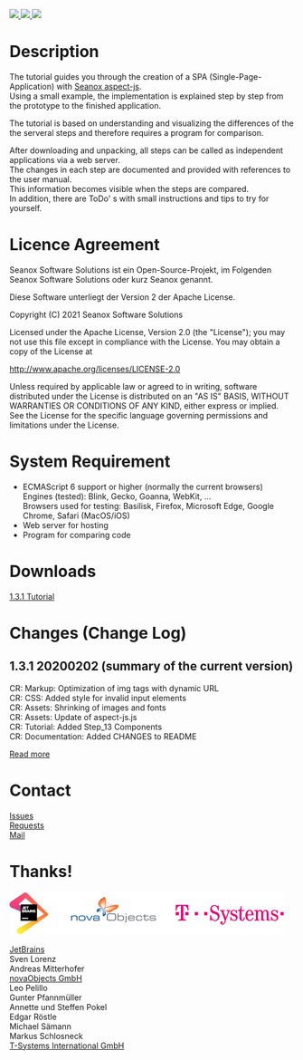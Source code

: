 <p>
  <a href="https://github.com/seanox/aspect-js-tutorial/pulls"
      title="Development is waiting for new issues / requests / ideas">
    <img src="https://img.shields.io/badge/development-passive-blue?style=for-the-badge">
  </a>
  <a href="https://github.com/seanox/aspect-js-tutorial/issues">
    <img src="https://img.shields.io/badge/maintenance-active-green?style=for-the-badge">
  </a>
  <a href="http://seanox.de/contact">
    <img src="https://img.shields.io/badge/support-active-green?style=for-the-badge">
  </a>
</p>


# Description
The tutorial guides you through the creation of a SPA (Single-Page-Application)
with [Seanox aspect-js](https://github.com/seanox/aspect-js).  
Using a small example, the implementation is explained step by step from the
prototype to the finished application.

The tutorial is based on understanding and visualizing the differences of the
the serveral steps and therefore requires a program for comparison.

After downloading and unpacking, all steps can be called as independent
applications via a web server.  
The changes in each step are documented and provided with references to the user
manual.  
This information becomes visible when the steps are compared.  
In addition, there are ToDo' s with small instructions and tips to try for
yourself.


# Licence Agreement
Seanox Software Solutions ist ein Open-Source-Projekt, im Folgenden
Seanox Software Solutions oder kurz Seanox genannt.

Diese Software unterliegt der Version 2 der Apache License.

Copyright (C) 2021 Seanox Software Solutions

Licensed under the Apache License, Version 2.0 (the "License"); you may not use
this file except in compliance with the License. You may obtain a copy of the
License at

http://www.apache.org/licenses/LICENSE-2.0

Unless required by applicable law or agreed to in writing, software distributed
under the License is distributed on an "AS IS" BASIS, WITHOUT WARRANTIES OR
CONDITIONS OF ANY KIND, either express or implied. See the License for the
specific language governing permissions and limitations under the License.


# System Requirement
- ECMAScript 6 support or higher (normally the current browsers)  
  Engines (tested): Blink, Gecko, Goanna, WebKit, ...  
  Browsers used for testing: Basilisk, Firefox, Microsoft Edge, Google Chrome, Safari (MacOS/iOS)
- Web server for hosting
- Program for comparing code


# Downloads
[1.3.1 Tutorial](https://raw.githubusercontent.com/seanox/aspect-js-tutorial/master/releases/aspect-js%20tutorial-1.3.1.zip)


# Changes (Change Log)
## 1.3.1 20200202 (summary of the current version)  
CR: Markup: Optimization of img tags with dynamic URL  
CR: CSS: Added style for invalid input elements  
CR: Assets: Shrinking of images and fonts  
CR: Assets: Update of aspect-js.js  
CR: Tutorial: Added Step_13 Components  
CR: Documentation: Added CHANGES to README  

[Read more](https://raw.githubusercontent.com/seanox/aspect-js-tutorial/master/CHANGES)


# Contact
[Issues](https://github.com/seanox/aspect-js-tutorial/issues)  
[Requests](https://github.com/seanox/aspect-js-tutorial/pulls)  
[Mail](http://seanox.de/contact)


# Thanks!
<img src="https://raw.githubusercontent.com/seanox/seanox/master/sources/assets/images/thanks.png">

[JetBrains](https://www.jetbrains.com/?from=seanox)  
Sven Lorenz  
Andreas Mitterhofer  
[novaObjects GmbH](https://www.novaobjects.de)  
Leo Pelillo  
Gunter Pfannm&uuml;ller  
Annette und Steffen Pokel  
Edgar R&ouml;stle  
Michael S&auml;mann  
Markus Schlosneck  
[T-Systems International GmbH](https://www.t-systems.com)
